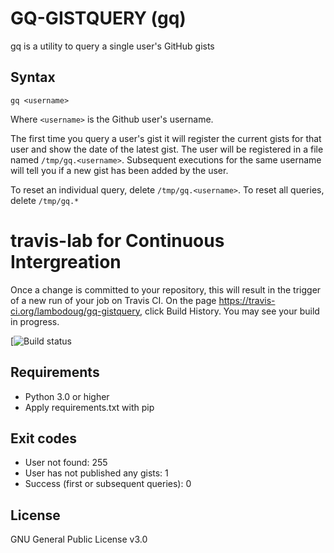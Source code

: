 # GQ-GISTQUERY (gq)

gq is a utility to query a single user's GitHub gists

## Syntax

`gq <username>`

Where `<username>` is the Github user's username.

The first time you query a user's gist it will register the current
gists for that user and show the date of the latest gist. The user
will be registered in a file named `/tmp/gq.<username>`. Subsequent
executions for the same username will tell you if a new gist has been added by the user.

To reset an individual query, delete `/tmp/gq.<username>`.
To reset all queries, delete `/tmp/gq.*`

# travis-lab for Continuous Intergreation
Once a change is committed to your repository, this will result in the trigger of a new run of your job on Travis CI. 
On the page https://travis-ci.org/lambodoug/gq-gistquery, click Build History. You may see your build in progress.

[![Build status](https://travis-ci.org/lambodoug)

## Requirements

* Python 3.0 or higher
* Apply requirements.txt with pip

## Exit codes

* User not found: 255
* User has not published any gists: 1
* Success (first or subsequent queries): 0

## License

GNU General Public License v3.0
